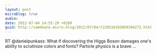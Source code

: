 ```yaml
---
layout: post
microblog: true
audio: 
date: 2012-07-04 14:55:29 +0100
guid: http://samdeane.micro.blog/2012/07/04/t220516183869366272.html
---
```

RT @danielpunkass: What if discovering the Higgs Boson damages one's ability to scrutinize colors and fonts? Particle physics is a brave ...

